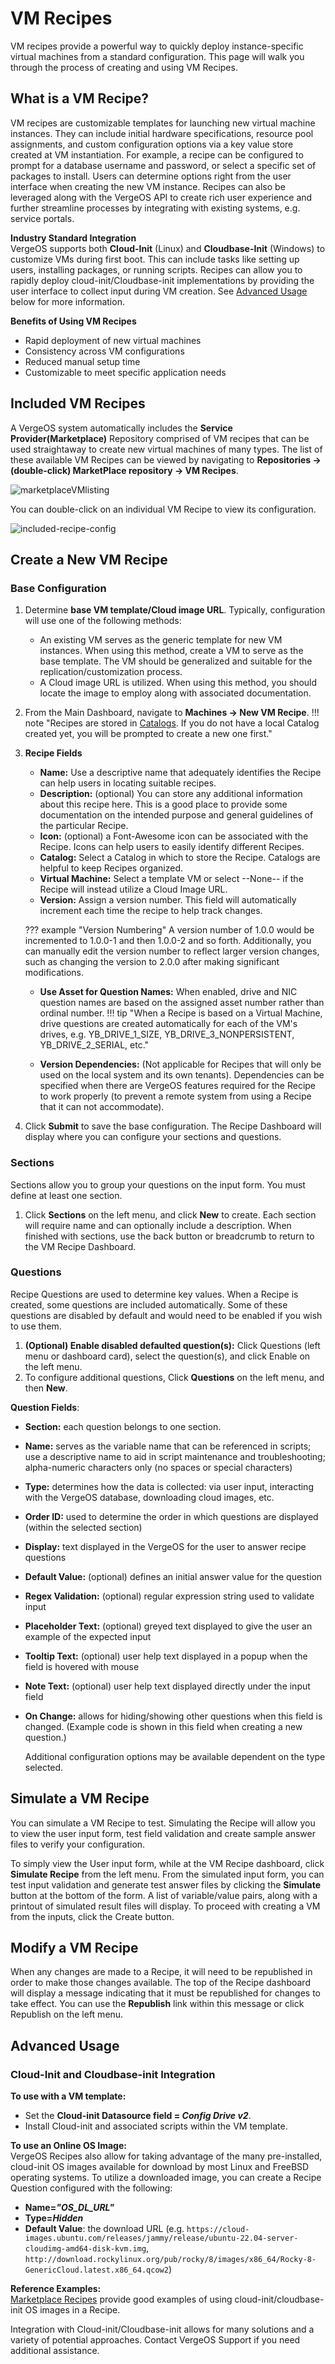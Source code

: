 # VM Recipes

VM recipes provide a powerful way to quickly deploy instance-specific virtual machines from a standard configuration. This page will walk you through the process of creating and using VM Recipes.

## What is a VM Recipe?

VM recipes are customizable templates for launching new virtual machine instances. They can include initial hardware specifications, resource pool assignments, and custom configuration options via a key value store created at VM instantiation.  For example, a recipe can be configured to prompt for a database username and password, or select a specific set of packages to install. Users can determine options right from the user interface when creating the new VM instance.  Recipes can also be leveraged along with the VergeOS API to create rich user experience and further streamline processes by integrating with existing systems, e.g. service portals.  

**Industry Standard Integration**  
VergeOS supports both **Cloud-Init** (Linux) and **Cloudbase-Init** (Windows) to customize VMs during first boot.  This can include tasks like setting up users, installing packages, or running scripts.  Recipes can allow you to rapidly deploy cloud-init/Cloudbase-init implementations by providing the user interface to collect input during VM creation.  See [Advanced Usage](#advanced-usage) below for more information.

**Benefits of Using VM Recipes**  

* Rapid deployment of new virtual machines
* Consistency across VM configurations
* Reduced manual setup time
* Customizable to meet specific application needs

## Included VM Recipes

A VergeOS system automatically includes the **Service Provider(Marketplace)** Repository comprised of VM recipes that can be used straightaway to create new virtual machines of many types.  The list of these available VM Recipes can be viewed by navigating to **Repositories -> (double-click) MarketPlace repository -> VM Recipes**.

![marketplaceVMlisting](/product-guide/screenshots/marketplaceVMlisting.png)

 You can double-click on an individual VM Recipe to view its configuration.  

![included-recipe-config](/product-guide/screenshots/included-recipe-config.png)

## Create a New VM Recipe

### Base Configuration

1. Determine **base VM template/Cloud image URL**.  Typically, configuration will use one of the following methods:

    * An existing VM serves as the generic template for new VM instances.
When using this method, create a VM to serve as the base template. The VM should be generalized and suitable for the replication/customization process.<!--include some examples of what you would not want in a VM used as a recipe template -->
    * A Cloud image URL is utilized. When using this method, you should locate the image to employ along with associated documentation. <!--along with list of items that need to be specified? -->  

2. From the Main Dashboard, navigate to **Machines -> New VM Recipe**.
!!! note "Recipes are stored in [Catalogs](/product-guide/recipe-organization#catalogs). If you do not have a local Catalog created yet, you will be prompted to create a new one first."  
3. **Recipe Fields**
    * **Name:** Use a descriptive name that adequately identifies the Recipe can help users in locating suitable recipes.
    * **Description:** (optional) You can store any additional information about this recipe here.  This is a good place to provide some documentation on the intended purpose and general guidelines of the particular Recipe.
    * **Icon:** (optional) a Font-Awesome icon can be associated with the Recipe.  Icons can help users to easily identify different Recipes.
    * **Catalog:** Select a Catalog in which to store the Recipe. Catalogs are helpful to keep Recipes organized.
    * **Virtual Machine:** Select a template VM or select --None-- if the Recipe will instead utilize a Cloud Image URL.
    * **Version:** Assign a version number. This field will automatically increment each time the recipe to help track changes.

    ??? example "Version Numbering"
        A version number of 1.0.0 would be incremented to 1.0.0-1 and then 1.0.0-2 and so forth. Additionally, you can manually edit the version number to reflect larger version changes, such as changing the version to 2.0.0 after making significant modifications.

    * **Use Asset for Question Names:** When enabled, drive and NIC question names are based on the assigned asset number rather than ordinal number.
    !!! tip "When a Recipe is based on a Virtual Machine, drive questions are created automatically for each of the VM's drives, e.g. YB_DRIVE_1_SIZE, YB_DRIVE_3_NONPERSISTENT, YB_DRIVE_2_SERIAL, etc."

    * **Version Dependencies:** (Not applicable for Recipes that will only be used on the local system and its own tenants).  Dependencies can be specified when there are VergeOS features required for the Recipe to work properly (to prevent a remote system from using a Recipe that it can not accommodate).

4. Click **Submit** to save the base configuration.  The Recipe Dashboard will display where you can configure your sections and questions.  

### Sections

Sections allow you to group your questions on the input form.  You must define at least one section.

1. Click **Sections** on the left menu, and click **New** to create.  Each section will require name and can optionally include a description.
When finished with sections, use the back button or breadcrumb to return to the VM Recipe Dashboard.

### Questions

Recipe Questions are used to determine key values.  When a Recipe is created, some questions are included automatically.  Some of these questions are disabled by default and would need to be enabled if you wish to use them.

1. **(Optional) Enable disabled defaulted question(s):** Click Questions (left menu or dashboard card), select the question(s), and click Enable on the left menu.  
2. To configure additional questions, Click **Questions** on the left menu, and then **New**.

**Question Fields**:

* **Section:** each question belongs to one section.  
* **Name:** serves as the variable name that can be referenced in scripts; use a descriptive name to aid in script maintenance and troubleshooting; alpha-numeric characters only (no spaces or special characters)  
* **Type:** determines how the data is collected: via user input, interacting with the VergeOS database, downloading cloud images, etc. <!--The [Question Types Listing](#question-types-listing) below, provides descriptions for question types. -->  

* **Order ID:** used to determine the order in which questions are displayed (within the selected section)
* **Display:** text displayed in the VergeOS for the user to answer recipe questions
* **Default Value:** (optional) defines an initial answer value for the question
* **Regex Validation:** (optional) regular expression string used to validate input  
* **Placeholder Text:** (optional) greyed text displayed to give the user an example of the expected input  
* **Tooltip Text:** (optional) user help text displayed in a popup when the field is hovered with mouse  
* **Note Text:** (optional) user help text displayed directly under the input field  
* **On Change:** allows for hiding/showing other questions when this field is changed.  (Example code is shown in this field when creating a new question.)  

    Additional configuration options may be available dependent on the type selected.

 <!-- Following are common additional fields:
    **Required**
    **Read-Only**
    **Don't Store**
    **Hide NULL**
    **Normalize**
    **Minimum**
    **Maximum**
    **Post-Processing**
    **Conditions**

    **VergeOS Database-related**
    **Database Values**
    **Database Table**
    **Database Filters and Fields** (Database Find)
    **Database Table**
    **Database Filter**
    **Database Fields**  -->

## Simulate a VM Recipe

You can simulate a VM Recipe to test.  Simulating the Recipe will allow you to view the user input form, test field validation and create sample answer files to verify your configuration.  

To simply view the User input form, while at the VM Recipe dashboard, click **Simulate Recipe** from the left menu.
From the simulated input form, you can test input validation and generate test answer files by clicking the **Simulate** button at the bottom of the form.
A list of variable/value pairs, along with a printout of simulated result files will display.  To proceed with creating a VM from the inputs, click the Create button.

## Modify a VM Recipe

When any changes are made to a Recipe, it will need to be republished in order to make those changes available.  The top of the Recipe dashboard will display a message indicating that it must be republished for changes to take effect.  You can use the **Republish** link within this message or click Republish on the left menu.

## Advanced Usage

### Cloud-Init and Cloudbase-init Integration

**To use with a VM template:**

* Set the **Cloud-init Datasource field = *Config Drive v2***.
* Install Cloud-init and associated scripts within the VM template.

**To use an Online OS Image:**  
VergeOS Recipes also allow for taking advantage of the many pre-installed, cloud-init OS images available for download by most Linux and FreeBSD operating systems.  To utilize a downloaded image, you can create a Recipe Question configured with the following:

* **Name=*"OS_DL_URL"***
* **Type=*Hidden***
* **Default Value**: the download URL (e.g. `https://cloud-images.ubuntu.com/releases/jammy/release/ubuntu-22.04-server-cloudimg-amd64-disk-kvm.img`, `http://download.rockylinux.org/pub/rocky/8/images/x86_64/Rocky-8-GenericCloud.latest.x86_64.qcow2`)

<!--more info to be added here about the drive automatically created, standard files created to support cloud-init integration; troubleshooting informaiton, best practices, etc. >
<!-- also need to cover the "NoCloud" option on VMs -->

**Reference Examples:**  
[Marketplace Recipes](#included-vm-recipes) provide good examples of using cloud-init/cloudbase-init OS images in a Recipe.  

Integration with Cloud-init/Cloudbase-init allows for many solutions and a variety of potential approaches. Contact VergeOS Support if you need additional assistance.

<!--
## Question Types Listing

boolean - standard boolean, displayed as checkbox, code true/false or yes/no?
Cluster -
Date/Time - collect standard date/time?  does it default to current?  what parts of it are required, how is it stored?
Disk Size - size for a VM disk, what units can it be defined in?
Hidden - does not show on the form.  So just hard-coded?  can it be changed within the script dependent on values of other fields, for ex.?
List - selection of items provided to user in dropdown.
Network -
Number -
Password - allows for password entry with confirmation field; entries hidden with placeholder character.
RAM - allows for entry
Row Selection -
Seconds -
String -
Text Area -
Virtual IP Address -
Database Create - create a new record in the VergeOS database?
Database Edit - edit a record in the VergeOS database?
database Field -
database Find -
-->
